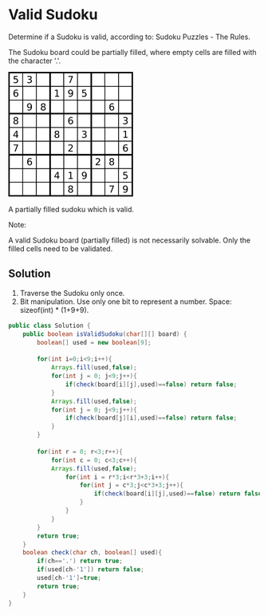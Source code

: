 # Valid Sudoku

Determine if a Sudoku is valid, according to: Sudoku Puzzles - The Rules.

The Sudoku board could be partially filled, where empty cells are filled with the character '.'.

![](l2.png)

A partially filled sudoku which is valid.

Note:

A valid Sudoku board (partially filled) is not necessarily solvable. Only the filled cells need to be validated.

## Solution

1. Traverse the Sudoku only once.
2. Bit manipulation. Use only one bit to represent a number. Space: sizeof(int) * (1+9+9).

```java
public class Solution {
    public boolean isValidSudoku(char[][] board) {
        boolean[] used = new boolean[9];
        
        for(int i=0;i<9;i++){
            Arrays.fill(used,false);
            for(int j = 0; j<9;j++){
                if(check(board[i][j],used)==false) return false;
            }
            Arrays.fill(used,false);
            for(int j = 0; j<9;j++){
                if(check(board[j][i],used)==false) return false;
            }
        }
        
        for(int r = 0; r<3;r++){
            for(int c = 0; c<3;c++){
            Arrays.fill(used,false);
                for(int i = r*3;i<r*3+3;i++){
                    for(int j = c*3;j<c*3+3;j++){
                        if(check(board[i][j],used)==false) return false;
                    }
                }
            }
        }
        return true;
    }
    boolean check(char ch, boolean[] used){
        if(ch=='.') return true;
        if(used[ch-'1']) return false;
        used[ch-'1']=true;
        return true;
    }
}
```